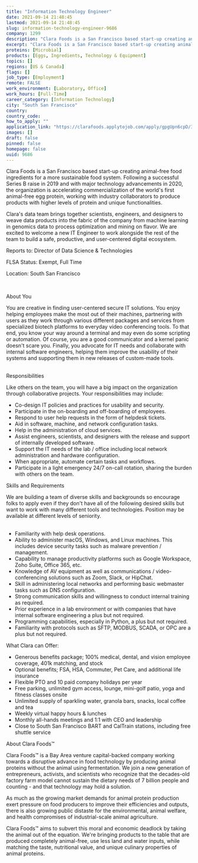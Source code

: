 ```yaml
---
title: "Information Technology Engineer"
date: 2021-09-14 21:48:45
lastmod: 2021-09-14 21:48:45
slug: information-technology-engineer-9686
company: 1299
description: "Clara Foods is a San Francisco based start-up creating animal-free food ingredients for a more sustainable food system. Following a successful Series B raise in 2019 and with major technology advancements in 2020, the organization is accelerating commercialization of the world's first animal-free egg protein, working with industry collaborators to produce products with higher levels of protein and unique functionalities."
excerpt: "Clara Foods is a San Francisco based start-up creating animal-free food ingredients for a more sustainable food system. Following a successful Series B raise in 2019 and with major technology advancements in 2020, the organization is accelerating commercialization of the world's first animal-free egg protein, working with industry collaborators to produce products with higher levels of protein and unique functionalities."
proteins: [Microbial]
products: [Eggs, Ingredients, Technology & Equipment]
topics: []
regions: [US & Canada]
flags: []
job_type: [Employment]
remote: FALSE
work_environment: [Laboratory, Office]
work_hours: [Full-Time]
career_category: [Information Technology]
city: "South San Francisco"
country: 
country_code: 
how_to_apply: ""
application_link: "https://clarafoods.applytojob.com/apply/gpgUpn6cpD/Information-Technology-Engineer"
images: []
draft: false
pinned: false
homepage: false
uuid: 9686
---
```

Clara Foods is a San Francisco based start-up creating animal-free food
ingredients for a more sustainable food system. Following a successful
Series B raise in 2019 and with major technology advancements in 2020,
the organization is accelerating commercialization of the world\'s first
animal-free egg protein, working with industry collaborators to produce
products with higher levels of protein and unique functionalities.

Clara's data team brings together scientists, engineers, and designers
to weave data products into the fabric of the company from machine
learning in genomics data to process optimization and mining on flavor.
We are excited to welcome a new IT Engineer to work alongside the rest
of the team to build a safe, productive, and user-centered digital
ecosystem.

Reports to: Director of Data Science & Technologies

FLSA Status: Exempt, Full Time

Location: South San Francisco

 

About You

You are creative in finding user-centered secure IT solutions. You enjoy
helping employees make the most out of their machines, partnering with
users as they work through various different packages and services from
specialized biotech platforms to everyday video conferencing tools. To
that end, you know your way around a terminal and may even do some
scripting or automation. Of course, you are a good communicator and a
kernel panic doesn't scare you. Finally, you advocate for IT needs and
collaborate with internal software engineers, helping them improve the
usability of their systems and supporting them in new releases of
custom-made tools.\
 

Responsibilities

Like others on the team, you will have a big impact on the organization
through collaborative projects. Your responsibilities may include:

-   Co-design IT policies and practices for usability and security.
-   Participate in the on-boarding and off-boarding of employees.
-   Respond to user help requests in the form of helpdesk tickets.
-   Aid in software, machine, and network configuration tasks.
-   Help in the administration of cloud services.
-   Assist engineers, scientists, and designers with the release and
    support of internally developed software.
-   Support the IT needs of the lab / office including local network
    administration and hardware configuration.
-   When appropriate, automate certain tasks and workflows.
-   Participate in a light emergency 24/7 on-call rotation, sharing the
    burden with others on the team.

Skills and Requirements

We are building a team of diverse skills and backgrounds so encourage
folks to apply even if they don't have all of the following desired
skills but want to work with many different tools and technologies.
Position may be available at different levels of seniority.\
 

-   Familiarity with help desk operations.
-   Ability to administer macOS, Windows, and Linux machines. This
    includes device security tasks such as malware prevention /
    management.
-   Capability to manage productivity platforms such as Google
    Workspace, Zoho Suite, Office 365, etc.
-   Knowledge of AV equipment as well as communications /
    video-conferencing solutions such as Zoom, Slack, or HipChat.
-   Skill in administering local networks and performing basic webmaster
    tasks such as DNS configuration.
-   Strong communication skills and willingness to conduct internal
    training as required.
-   Prior experience in a lab environment or with companies that have
    internal software engineering a plus but not required.
-   Programming capabilities, especially in Python, a plus but not
    required.
-   Familiarity with protocols such as SFTP, MODBUS, SCADA, or OPC are a
    plus but not required.

What Clara can Offer:

-   Generous benefits package; 100% medical, dental, and vision employee
    coverage, 401k matching, and stock
-   Optional benefits; FSA, HSA, Commuter, Pet Care, and additional life
    insurance
-   Flexible PTO and 10 paid company holidays per year
-   Free parking, unlimited gym access, lounge, mini-golf patio, yoga
    and fitness classes onsite
-   Unlimited supply of sparkling water, granola bars, snacks, local
    coffee and tea
-   Weekly virtual happy hours & lunches
-   Monthly all-hands meetings and 1:1 with CEO and leadership
-   Close to South San Francisco BART and CalTrain stations, including
    free shuttle service

About Clara Foods™

Clara Foods™ is a Bay Area venture capital-backed company working
towards a disruptive advance in food technology by producing animal
proteins without the animal using fermentation. We join a new generation
of entrepreneurs, activists, and scientists who recognize that the
decades-old factory farm model cannot sustain the dietary needs of 7
billion people and counting - and that technology may hold a solution.

As much as the growing market demands for animal protein production
exert pressure on food producers to improve their efficiencies and
outputs, there is also growing public distaste for the environmental,
animal welfare, and health compromises of industrial-scale animal
agriculture.

Clara Foods™ aims to subvert this moral and economic deadlock by taking
the animal out of the equation. We're bringing products to the table
that are produced completely animal-free, use less land and water
inputs, while matching the taste, nutritional value, and unique culinary
properties of animal proteins.
